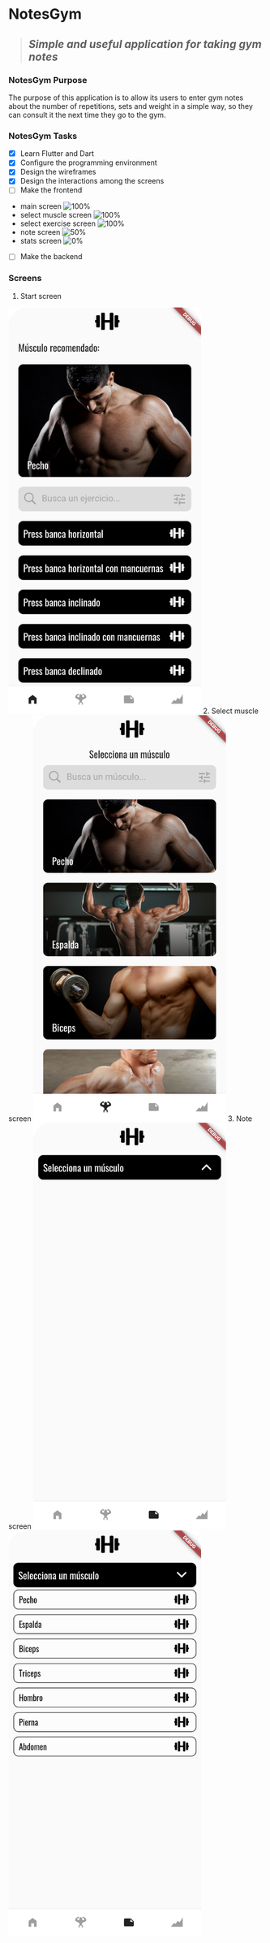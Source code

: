 # **NotesGym**
> ## *Simple and useful application for taking gym notes*
### **NotesGym Purpose**
The purpose of this application is to allow its users to enter gym notes about the number of repetitions, sets and weight in a simple way, so they can consult it the next time they go to the gym.
### **NotesGym Tasks**
- [x] Learn Flutter and Dart
- [x] Configure the programming environment 
- [x] Design the wireframes
- [x] Design the interactions among the screens
- [ ] Make the frontend
- main screen ![100%](https://progress-bar.dev/100)
- select muscle screen ![100%](https://progress-bar.dev/100)
- select exercise screen ![100%](https://progress-bar.dev/100)
- note screen ![50%](https://progress-bar.dev/50)
- stats screen ![0%](https://progress-bar.dev/0)
- [ ] Make the backend
### **Screens**
1. Start screen
<img src="https://github.com/luismdelpozo/g_notes/blob/master/assets/inicio.png" width="380" height="800"/>
2. Select muscle screen
<img src="https://github.com/luismdelpozo/g_notes/blob/master/assets/musculo.png" width="380" height="800"/>
3. Note screen
<img src="https://github.com/luismdelpozo/g_notes/blob/master/assets/nota.png" width="380" height="800"/>
<img src="https://github.com/luismdelpozo/g_notes/blob/master/assets/filtar nota.png" width="380" height="800"/>
